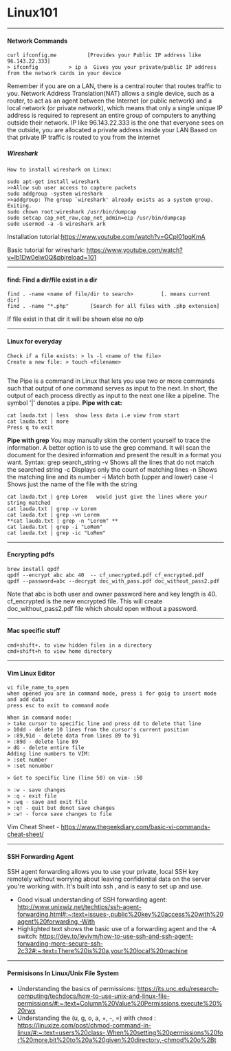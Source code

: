 # Linux101

---

#### Network Commands

```
curl ifconfig.me          [Provides your Public IP address like 96.143.22.333]
> ifconfig          > ip a  Gives you your private/public IP address from the network cards in your device
```
Remember if you are on a LAN, there is a central router that routes traffic to you. 
Network Address Translation(NAT) allows a single device, such as a router, to act as an agent between the Internet (or public network) and a local network (or private network), which means that only a single unique IP address is required to represent an entire group of computers to anything outside their network.
IP like 96.143.22.333 is the one that everyone sees on the outside, you are allocated a private address inside your LAN
Based on that private IP traffic is routed to you from the internet



##### Wireshark
```
How to install wireshark on Linux:

sudo apt-get install wireshark
>>Allow sub user access to capture packets
sudo addgroup -system wireshark
>>addgroup: The group `wireshark' already exists as a system group. Exiting.
sudo chown root:wireshark /usr/bin/dumpcap
sudo setcap cap_net_raw,cap_net_admin=eip /usr/bin/dumpcap
sudo usermod -a -G wireshark ark

```
Installation tutorial:https://www.youtube.com/watch?v=GCpl01pqKmA

Basic tutorial for wireshark: https://www.youtube.com/watch?v=lb1Dw0elw0Q&pbjreload=101




---

#### find: Find a dir/file exist in a dir

```
find . -name <name of file/dir to search>         [. means current dir]
find . -name "*.php"       [Search for all files with .php extension]
```

If file exist in that dir it will be shown else no o/p

---
#### Linux for everyday
```
Check if a file exists: > ls -l <name of the file>
Create a new file: > touch <filename>


```

The Pipe is a command in Linux that lets you use two or more commands such that output of one command serves as input to the next. In short, the output of each process directly as input to the next one like a pipeline. The symbol '|' denotes a pipe.
**Pipe with cat:**
```
cat lauda.txt | less  show less data i.e view from start
cat lauda.txt | more
Press q to exit

```

**Pipe with grep**
You may manually skim the content yourself to trace the information. A better option is to use the grep command. It will scan the document for the desired information and present the result in a format you want.
Syntax: grep search_string
-v	Shows all the lines that do not match the searched string
-c	Displays only the count of matching lines
-n	Shows the matching line and its number
-i	Match both (upper and lower) case
-l	Shows just the name of the file with the string

```
cat lauda.txt | grep Lorem   would just give the lines where your string matched
cat lauda.txt | grep -v Lorem 
cat lauda.txt | grep -vn Lorem
**cat lauda.txt | grep -n "Lorem" **
cat lauda.txt | grep -i "LoRem"
cat lauda.txt | grep -ic "LoRem"
```

---


#### Encrypting pdfs

```
brew install qpdf
qpdf --encrypt abc abc 40  -- cf_unecrypted.pdf cf_encrypted.pdf
qpdf --password=abc --decrypt doc_with_pass.pdf doc_without_pass2.pdf
```
Note that abc is both user and owner password here and key length is 40. 
cf_encrypted is the new encrypted file.
This will create doc_without_pass2.pdf file which should open without a password.

---

#### Mac specific stuff
```
cmd+shift+. to view hidden files in a directory
cmd+shift+h to view home directory
```

---

#### Vim Linux Editor
```
vi file_name_to_open
when opened you are in command mode, press i for goig to insert mode and add data
press esc to exit to command mode

When in command mode:
> take cursor to specific line and press dd to delete that line
> 10dd - delete 10 lines from the cursor's current position
> :89,91d - delete data from lines 89 to 91
> :89d - delete line 89
> dG - delete entire file
Adding line numbers to VIM:
> :set number
> :set nonumber

> Got to specific line (line 50) on vim- :50

> :w - save changes
> :q - exit file
> :wq - save and exit file
> :q! - quit but donot save changes
> :w! - force save changes to file
```
Vim Cheat Sheet - https://www.thegeekdiary.com/basic-vi-commands-cheat-sheet/


---

#### SSH Forwarding Agent
SSH agent forwarding allows you to use your private, local SSH key remotely without worrying about leaving confidential data on the server you're working with. It's built into ssh , and is easy to set up and use.

* Good visual understanding of SSH forwarding agent: http://www.unixwiz.net/techtips/ssh-agent-forwarding.html#:~:text=issues-,public%20key%20access%20with%20agent%20forwarding,-With
* Highlighted text shows the basic use of a forwarding agent and the -A switch: https://dev.to/levivm/how-to-use-ssh-and-ssh-agent-forwarding-more-secure-ssh-2c32#:~:text=There%20is%20a,your%20local%20machine

---
#### Permisisons In Linux/Unix File System
* Understanding the basics of permissions: https://its.unc.edu/research-computing/techdocs/how-to-use-unix-and-linux-file-permissions/#:~:text=Column%20Value%20Permissions,execute%20%20rwx
* Understanding the (u, g, o, a, +, -, =) with ```chmod``` : https://linuxize.com/post/chmod-command-in-linux/#:~:text=users%20class-,When%20setting%20permissions%20for%20more,bit%20to%20a%20given%20directory,-chmod%20o%2Bt
